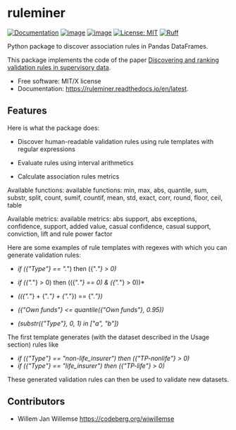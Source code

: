 # ruleminer

[![Documentation](https://readthedocs.org/projects/ruleminer/badge)](https://ruleminer.readthedocs.io/en/latest/)
[![image](https://img.shields.io/pypi/v/ruleminer.svg)](https://pypi.python.org/pypi/ruleminer)
[![image](https://img.shields.io/pypi/pyversions/ruleminer.svg)](https://pypi.python.org/pypi/ruleminer)
[![License: MIT](https://img.shields.io/badge/License-MIT-yellow.svg)](https://opensource.org/licenses/MIT)
[![Ruff](https://img.shields.io/endpoint?url=https://raw.githubusercontent.com/astral-sh/ruff/main/assets/badge/v2.json)](https://github.com/astral-sh/ruff)

Python package to discover association rules in Pandas DataFrames. 

This package implements the code of the paper [Discovering and ranking validation rules in supervisory data](https://github.com/wjwillemse/ruleminer/tree/main/docs/paper.pdf).
-   Free software: MIT/X license
-   Documentation: <https://ruleminer.readthedocs.io/en/latest>.

## Features

Here is what the package does:

* Discover human-readable validation rules using rule templates with regular expressions

* Evaluate rules using interval arithmetics

* Calculate association rules metrics

Available functions: available functions: min, max, abs, quantile, sum, substr, split, count, sumif, countif, mean, std, exact, corr, round, floor, ceil, table

Available metrics: available metrics: abs support, abs exceptions, confidence, support, added value, casual confidence, casual support, conviction, lift and rule power factor

Here are some examples of rule templates with regexes with which you can generate validation rules:

  - *if ({"Type"} == ".*") then ({".*"} > 0)*

  - *if ({".*"} > 0) then (({".*"} == 0) & ({".*"} > 0))*

  - *(({".*"} + {".*"} + {".*"}) == {".*"})*

  - *({"Own funds"} <= quantile({"Own funds"}, 0.95))*

  - *(substr({"Type"}, 0, 1) in ["a", "b"])*

The first template generates (with the dataset described in the Usage section) rules like

  - *if ({"Type"} == "non-life_insurer") then ({"TP-nonlife"} > 0)*
  - *if ({"Type"} == "life_insurer") then ({"TP-life"} > 0)*

These generated validation rules can then be used to validate new datasets.

## Contributors

* Willem Jan Willemse <https://codeberg.org/wjwillemse>

